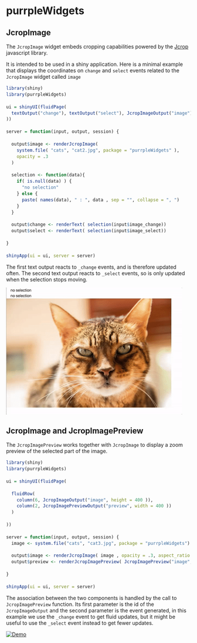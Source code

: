 # purrpleWidgets

## JcropImage

The `JcropImage` widget embeds cropping capabilities powered 
by the [Jcrop](http://deepliquid.com/content/Jcrop_Manual.html) javascript 
library. 

It is intended to be used in a shiny application. Here is a minimal example that displays
the coordinates on `change` and `select` events related to the `JcropImage` widget called `image` 

```r
library(shiny)
library(purrpleWidgets)

ui = shinyUI(fluidPage(
  textOutput("change"), textOutput("select"), JcropImageOutput("image")
))

server = function(input, output, session) {

  output$image <- renderJcropImage(
    system.file( "cats", "cat2.jpg", package = "purrpleWidgets" ),
    opacity = .3
  )

  selection <- function(data){
    if( is.null(data) ) {
      "no selection"
    } else {
      paste( names(data), " : ", data , sep = "", collapse = ", ")
    }
  }

  output$change <- renderText( selection(input$image_change))
  output$select <- renderText( selection(input$image_select))

}

shinyApp(ui = ui, server = server)
```

The first text output reacts to `_change` events, and is therefore updated often. 
The second text output reacts to `_select` events, so is only updated when the selection
stops moving. 

[![Demo](gifs/JcropImage1.gif)]()

## JcropImage and JcropImagePreview

The `JcropImagePreview` works together with `JcropImage` to display a zoom preview of the 
selected part of the image. 

```r
library(shiny)
library(purrpleWidgets)

ui = shinyUI(fluidPage(

  fluidRow(
    column(6, JcropImageOutput("image", height = 400 )),
    column(2, JcropImagePreviewOutput("preview", width = 400 ))
  )

))

server = function(input, output, session) {
  image <- system.file("cats", "cat3.jpg", package = "purrpleWidgets")

  output$image <- renderJcropImage( image , opacity = .3, aspect_ratio = 1  )
  output$preview <- renderJcropImagePreview( JcropImagePreview("image", input$image_change) )

}

shinyApp(ui = ui, server = server)
```

The association between the two components is handled by the call to `JcropImagePreview`
function. Its first parameter is the id of the `JcropImageOutput` and the second 
parameter is the event generated, in this example we use the `_change` event to get 
fluid updates, but it might be useful to use the `_select` event instead to get 
fewer updates. 

[![Demo](gifs/JcropImagePreview.gif)]()

